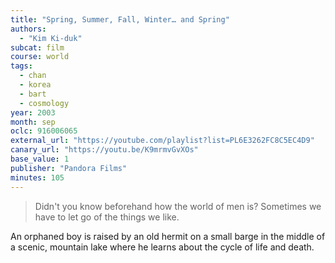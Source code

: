 ```yaml
---
title: "Spring, Summer, Fall, Winter… and Spring"
authors:
  - "Kim Ki-duk"
subcat: film
course: world
tags:
  - chan
  - korea
  - bart
  - cosmology
year: 2003
month: sep
oclc: 916006065
external_url: "https://youtube.com/playlist?list=PL6E3262FC8C5EC4D9"
canary_url: "https://youtu.be/K9mrmvGvXOs"
base_value: 1
publisher: "Pandora Films"
minutes: 105
---
```


> Didn't you know beforehand how the world of men is? Sometimes we have to let go of the things we like.

An orphaned boy is raised by an old hermit on a small barge in the middle of a scenic, mountain lake where he learns about the cycle of life and death.

